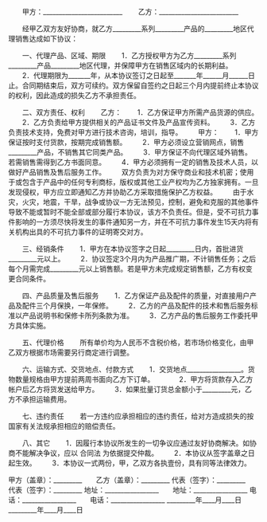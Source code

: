
 


　　甲方：_________________________
　　乙方：_________________________


　　经甲乙双方友好协商，就乙方_________系列_________产品的_________地区代理销售达成如下协议：


　　一、代理产品、区域、期限
　　1．乙方授权甲方为乙方_________系列_________产品_________地区代理，并保障甲方在销售区域内的长期利益。 
　　2．代理期限为_______年，从本协议签订之日起至_______年______月______日止。合同期结束后，双方可续约。双方保留自签约之日起三个月内提前终止本协议的权利，因此造成的损失乙方不承担责任。


　　二、双方责任、权利
　　乙方：
　　1．乙方保证甲方所需产品货源的供应。 
　　2．乙方负责给甲方提供相关的产品证书文件及产品宣传资料。 
　　3．乙方负责技术支持，免费对甲方进行技术咨询，培训，指导。 
　　甲方：
　　1．甲方保证按时支付货款，按期完成销售额。 
　　2．甲方必须设立营销网点，销售_________产品，不销售其它同类产品。 
　　3．甲方保证不向代理区域外销售。若需销售需得到乙方书面同意。 
　　4．甲方必须拥有一定的销售及技术人员，以做好产品销售及售后服务工作。 
　　双方负责为对方保守商业和技术机密；使用于或包含于产品中的任何专利商标，版权或其他工业产权均为乙方独家拥有。一旦发现侵权，甲方应立即通知乙方并协助乙方采取措施保护乙方权益。 
　　由于水灾，火灾，地震，干旱，战争或协议一方无法预见，控制，避免和克服的其他事件导致不能或暂时不能全部或部分履行本协议，该方不负责任。但是，受不可抗力事件影响的一方须尽快将发生的事件通知另一方，并在不可抗力事件发生15天内将有关机构出具的不可抗力事件的证明寄交对方。


　　三、经销条件
　　1．甲方在本协议签字之日起_________日内，首批进货_________元以上。 
　　2．协议签定3个月内为产品推广期，不计销售任务；之后每个月需完成_________元以上销售额。若是甲方未完成规定销售额，乙方有权变更合同条件。


　　四、产品质量及售后服务
　　1．乙方保证产品及配件的质量，对直接用户产品及配件三个月保换，一年保修。 
　　2．乙方的产品及配件的技术和售后服务标准以产品说明书和保修卡所列条款为准。 
　　3．乙方产品的售后服务工作委托甲方具体实施。


　　五、代理价格
　　所有单价均为人民币不含税价格，若市场价格变化，由甲乙双方根据市场需要另行商定进行调整。


　　六、运输方式、交货地点、付款方式
　　1．交货地点_________________。货物数量规格由甲方提前两周书面向乙方下订单。 　
　　2．甲方将货款存入乙方帐户后乙方将货发送给甲方。 
　　3．如果批量订货总金额小于_________元，乙方不承担运输费用。
 
　　七、违约责任
　　若一方违约应承担相应的违约责任，给对方造成损失的按国家有关法规承担相应的赔偿责任。


　　八、其它
　　1．因履行本协议所发生的一切争议应通过友好协商解决。如协商不能解决争议，应以
合同法
为依据提交仲裁。 
　　2．本协议从签字盖章之日起生效。 
　　3．本协议一式两份，甲，乙双方各执壹份，具有同等法律效力。


 



甲方（盖章）：_________　　乙方（盖章）：_________
代表（签字）：_________　　代表（签字）：_________
地址：_________________　　地址：_________________
电话：_________________　　电话：_________________
_________年____月____日　　_________年____月____日
 


 

 
 
 
 
 
  


  
 

  


  


  
 
 
 
 

